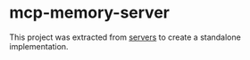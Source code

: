 # mcp-memory-server 
 
This project was extracted from [servers](https://github.com/modelcontextprotocol/servers/tree/main/src/memory) to create a standalone implementation. 
